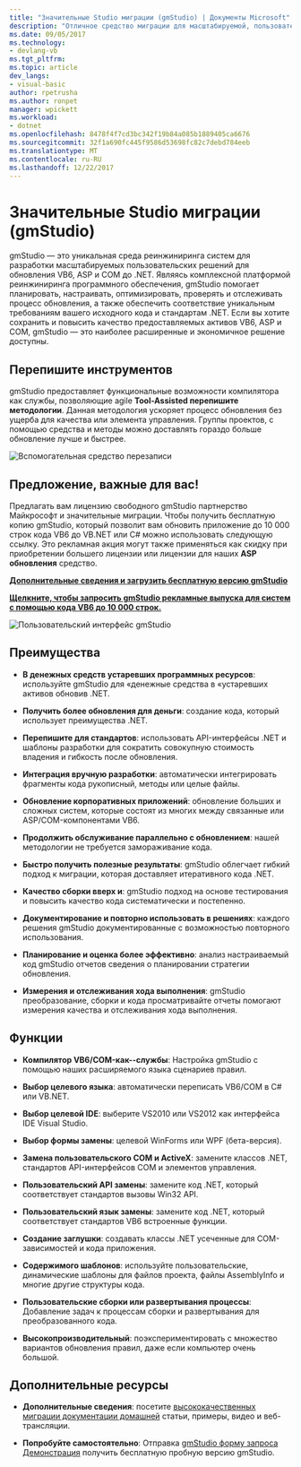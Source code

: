 ```yaml
---
title: "Значительные Studio миграции (gmStudio) | Документы Microsoft"
description: "Отличное средство миграции для масштабируемой, пользовательские VB6/ASP или последовательных портов для обновления решений .NET"
ms.date: 09/05/2017
ms.technology:
- devlang-vb
ms.tgt_pltfrm: 
ms.topic: article
dev_langs:
- visual-basic
author: rpetrusha
ms.author: ronpet
manager: wpickett
ms.workload:
- dotnet
ms.openlocfilehash: 8478f4f7cd3bc342f19b84a085b1889405ca6676
ms.sourcegitcommit: 32f1a690fc445f9586d53698fc82c7debd784eeb
ms.translationtype: MT
ms.contentlocale: ru-RU
ms.lasthandoff: 12/22/2017
---
```

# <a name="great-migrations-studio-gmstudio"></a>Значительные Studio миграции (gmStudio)

gmStudio — это уникальная среда реинжиниринга систем для разработки масштабируемых пользовательских решений для обновления VB6, ASP и COM до .NET. Являясь комплексной платформой реинжиниринга программного обеспечения, gmStudio помогает планировать, настраивать, оптимизировать, проверять и отслеживать процесс обновления, а также обеспечить соответствие уникальным требованиям вашего исходного кода и стандартам .NET.  Если вы хотите сохранить и повысить качество предоставляемых активов VB6, ASP и COM, gmStudio — это наиболее расширенные и экономичное решение доступны. 

## <a name="the-tool-assisted-rewrite"></a>Перепишите инструментов

gmStudio предоставляет функциональные возможности компилятора как службы, позволяющие agile **Tool-Assisted перепишите методологии**. Данная методология ускоряет процесс обновления без ущерба для качества или элемента управления. Группы проектов, с помощью средства и методы можно доставлять гораздо больше обновление лучше и быстрее.

![Вспомогательная средство перезаписи](./media/tool-assisted-rewrite.png) 

## <a name="important-offer-for-you"></a>Предложение, важные для вас!

Предлагать вам лицензию свободного gmStudio партнерство Майкрософт и значительные миграции. Чтобы получить бесплатную копию gmStudio, который позволит вам обновить приложение до 10 000 строк кода VB6 до VB.NET или C# можно использовать следующую ссылку. Это рекламная акция могут также применяться как скидку при приобретении большего лицензии или лицензии для наших **ASP обновления** средство.

[**Дополнительные сведения и загрузить бесплатную версию gmStudio**](http://www.greatmigrations.com/resources/gmstudio-promotion.aspx)

[**Щелкните, чтобы запросить gmStudio рекламные выпуска для систем с помощью кода VB6 до 10 000 строк.**](http://www.greatmigrations.com/resources/gmstudio-promotion.aspx)

![Пользовательский интерфейс gmStudio](./media/gmstudio-ui.png) 

## <a name="benefits"></a>Преимущества

- **В денежных средств устаревших программных ресурсов**: используйте gmStudio для «денежные средства в «устаревших активов обновив .NET.

- **Получить более обновления для деньги**: создание кода, который использует преимущества .NET.

- **Перепишите для стандартов**: использовать API-интерфейсы .NET и шаблоны разработки для сократить совокупную стоимость владения и гибкость после обновления.  

- **Интеграция вручную разработки**: автоматически интегрировать фрагменты кода рукописный, методы или целые файлы. 

- **Обновление корпоративных приложений**: обновление больших и сложных систем, которые состоят из многих между связанные или ASP/COM-компонентами VB6.

- **Продолжить обслуживание параллельно с обновлением**: нашей методологии не требуется замораживание кода.  

- **Быстро получить полезные результаты**: gmStudio облегчает гибкий подход к миграции, которая доставляет итеративного кода .NET.
 
- **Качество сборки вверх и**: gmStudio подход на основе тестирования и повысить качество кода систематически и постепенно.

- **Документирование и повторно использовать в решениях**: каждого решения gmStudio документированные с возможностью повторного использования.

- **Планирование и оценка более эффективно**: анализ настраиваемый код gmStudio отчетов сведения о планировании стратегии обновления.

- **Измерения и отслеживания хода выполнения**: gmStudio преобразование, сборки и кода просматривайте отчеты помогают измерения качества и отслеживания хода выполнения.

## <a name="features"></a>Функции

- **Компилятор VB6/COM-как--службы**: Настройка gmStudio с помощью наших расширяемого языка сценариев правил.

- **Выбор целевого языка**: автоматически переписать VB6/COM в C# или VB.NET.

- **Выбор целевой IDE**: выберите VS2010 или VS2012 как интерфейса IDE Visual Studio.

- **Выбор формы замены**: целевой WinForms или WPF (бета-версия).

- **Замена пользовательского COM и ActiveX**: замените классов .NET, стандартов API-интерфейсов COM и элементов управления.

- **Пользовательский API замены**: замените код .NET, который соответствует стандартов вызовы Win32 API.

- **Пользовательский язык замены**: замените код .NET, который соответствует стандартов VB6 встроенные функции.

- **Создание заглушки**: создавать классы .NET усеченные для COM-зависимостей и кода приложения.

- **Содержимого шаблонов**: используйте пользовательские, динамические шаблоны для файлов проекта, файлы AssemblyInfo и многие другие структуры кода.

- **Пользовательские сборки или развертывания процессы**: Добавление задач к процессам сборки и развертывания для преобразованного кода.

- **Высокопроизводительный**: поэкспериментировать с множество вариантов обновления правил, даже если компьютер очень большой.

## <a name="additional-resources"></a>Дополнительные ресурсы

- **Дополнительные сведения**: посетите [высококачественных миграции документации домашней](https://www.greatmigrations.com/resources/documentation.aspx) статьи, примеры, видео и веб-трансляции.

- **Попробуйте самостоятельно**: Отправка [gmStudio форму запроса Демонстрация](http://www.greatmigrations.com/resources/gmstudio-promotion.aspx) получить бесплатную пробную версию gmStudio.
  
